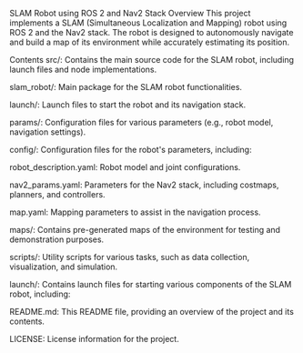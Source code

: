 SLAM Robot using ROS 2 and Nav2 Stack
Overview
This project implements a SLAM (Simultaneous Localization and Mapping) robot using ROS 2 and the Nav2 stack. The robot is designed to autonomously navigate and build a map of its environment while accurately estimating its position.

Contents
src/: Contains the main source code for the SLAM robot, including launch files and node implementations.

slam_robot/: Main package for the SLAM robot functionalities.

launch/: Launch files to start the robot and its navigation stack.

params/: Configuration files for various parameters (e.g., robot model, navigation settings).

config/: Configuration files for the robot's parameters, including:

robot_description.yaml: Robot model and joint configurations.

nav2_params.yaml: Parameters for the Nav2 stack, including costmaps, planners, and controllers.

map.yaml: Mapping parameters to assist in the navigation process.

maps/: Contains pre-generated maps of the environment for testing and demonstration purposes.

scripts/: Utility scripts for various tasks, such as data collection, visualization, and simulation.

launch/: Contains launch files for starting various components of the SLAM robot, including:

README.md: This README file, providing an overview of the project and its contents.

LICENSE: License information for the project.
